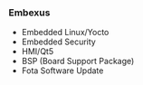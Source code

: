 ### Embexus 

- Embedded Linux/Yocto
- Embedded Security
- HMI/Qt5
- BSP (Board Support Package)
- Fota Software Update
